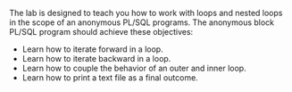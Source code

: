 The lab is designed to teach you how to work with loops and nested loops in the scope of an anonymous PL/SQL programs. The anonymous block PL/SQL program should achieve these objectives:
<ul>
  <li>Learn how to iterate forward in a loop.</li>
  <li>Learn how to iterate backward in a loop.</li>
  <li>Learn how to couple the behavior of an outer and inner loop.</li>
  <li>Learn how to print a text file as a final outcome.</li>
</ul>
